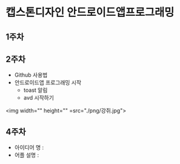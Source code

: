 # 캡스톤디자인 안드로이드앱프로그래밍

## 1주차

## 2주차
  - Github 사용법
  - 안드로이드앱 프로그래밍 시작
    - toast 알림
    - avd 시작하기
 
<img width="" height="" =src="./png/강쥐.jpg"></img>

## 4주차

  - 아이디어 명 :
  - 어플 설명 :    

